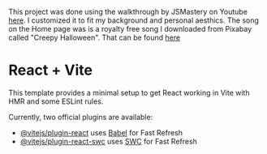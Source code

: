 This project was done using the walkthrough by JSMastery on Youtube [here](https://www.youtube.com/watch?v=FkowOdMjvYo). I customized it to fit my background and personal
aesthics. The song on the Home page was is a royalty free song I downloaded from Pixabay called "Creepy Halloween". That can be found [here](https://pixabay.com/music/scary-childrens-tunes-creepy-halloween-250076/)

# React + Vite

This template provides a minimal setup to get React working in Vite with HMR and some ESLint rules.

Currently, two official plugins are available:

- [@vitejs/plugin-react](https://github.com/vitejs/vite-plugin-react/blob/main/packages/plugin-react/README.md) uses [Babel](https://babeljs.io/) for Fast Refresh
- [@vitejs/plugin-react-swc](https://github.com/vitejs/vite-plugin-react-swc) uses [SWC](https://swc.rs/) for Fast Refresh
